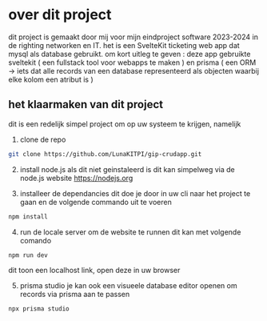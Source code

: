 # over dit project
dit project is gemaakt door mij  voor mijn eindproject software 2023-2024 in de righting networken en IT. het is een SvelteKit ticketing web app dat mysql als database gebruikt.
om kort uitleg te geven : deze app gebruikte sveltekit ( een fullstack tool voor webapps te maken ) en prisma ( een ORM -> iets dat alle records van een database  representeerd als objecten waarbij elke kolom een atribut is )


## het klaarmaken van dit project
dit is een redelijk simpel project om op uw systeem te krijgen, namelijk
1. clone de repo
``` bash
git clone https://github.com/LunaKITPI/gip-crudapp.git
```

2. install node.js als dit niet geinstaleerd is
dit kan simpelweg via de node.js website https://nodejs.org

3. installeer de dependancies
dit doe je door in uw cli naar het project te gaan en de volgende commando uit te voeren
``` bash
npm install
```

4. run de locale server om de website te runnen
dit kan met volgende comando
``` bash
npm run dev
```
dit toon een localhost link, open deze in uw browser

5. prisma studio
je kan ook een visueele database editor openen om records via prisma aan te passen
``` bash
npx prisma studio
```
